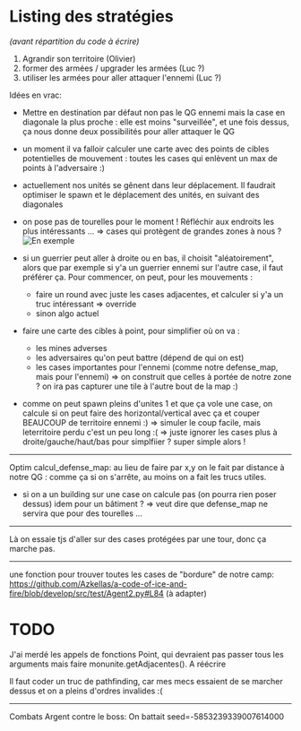 Listing des stratégies
====================================
*(avant répartition du code à écrire)*

1) Agrandir son territoire (Olivier)
2) former des armées / upgrader les armées (Luc ?)
3) utiliser les armées pour aller attaquer l'ennemi (Luc ?)


Idées en vrac: 
- Mettre en destination par défaut non pas le QG ennemi mais la case en diagonale la plus proche : elle est moins "surveillée",
  et une fois dessus, ça nous donne deux possibilités pour aller attaquer le QG

- un moment il va falloir calculer une carte avec des points de cibles potentielles de mouvement : toutes les cases qui enlèvent un max de points à l'adversaire :)

- actuellement nos unités se gênent dans leur déplacement.
  Il faudrait optimiser le spawn et le déplacement des unités, en suivant des diagonales

- on pose pas de tourelles pour le moment ! Réfléchir aux endroits les plus intéressants ...
  => cases qui protègent de grandes zones à nous ?
  ![En exemple](https://tof.cx/images/2019/05/17/26f4ce374a08d3be9323a8841c842b4e.jpg)

- si un guerrier peut aller à droite ou en bas, il choisit "aléatoirement", alors que par exemple si y'a un guerrier ennemi sur l'autre case,
il faut préférer ça.
  Pour commencer, on peut, pour les mouvements : 
    * faire un round avec juste les cases adjacentes, et calculer si y'a un truc intéressant => override
    * sinon algo actuel

- faire une carte des cibles à point, pour simplifier où on va : 
   * les mines adverses
   * les adversaires qu'on peut battre (dépend de qui on est)
   * les cases importantes pour l'ennemi (comme notre defense_map, mais pour l'ennemi)
       => on construit que celles à portée de notre zone ? on ira pas capturer une tile à l'autre bout de la map :)

- comme on peut spawn pleins d'unites 1 et que ça vole une case, on calcule si on peut faire des horizontal/vertical avec ça et couper BEAUCOUP de territoire ennemi :)
  => simuler le coup facile, mais leterritoire perdu c'est un peu long :(
                                 => juste ignorer les cases plus à droite/gauche/haut/bas pour simplfiier ? super simple alors !
*************
Optim calcul_defense_map: au lieu de faire par x,y on le fait par distance à notre QG : comme ça si on s'arrête, au moins on a fait les trucs utiles.
+ si on a un building sur une case on calcule pas (on pourra rien poser dessus)
             idem pour un bâtiment ? => veut dire que defense_map ne servira que pour des tourelles ...

*************
Là on essaie tjs d'aller sur des cases protégées par une tour, donc ça marche pas.

*************
une fonction pour trouver toutes les cases de "bordure" de notre camp:
https://github.com/Azkellas/a-code-of-ice-and-fire/blob/develop/src/test/Agent2.py#L84
(à adapter)

TODO
====
J'ai merdé les appels de fonctions Point, qui devraient pas passer tous les arguments mais faire monunite.getAdjacentes(). A réécrire

Il faut coder un truc de pathfinding, car mes mecs essaient de se marcher dessus et on a pleins d'ordres invalides :(


-------------
Combats Argent contre le boss:
On battait seed=-5853239339007614000
